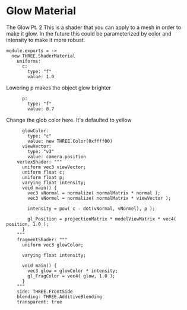 Glow Material
=============

The Glow Pt. 2
This is a shader that you can apply to a mesh in order to make it glow.
In the future this could be parameterized by color and intensity to make it more robust.

    module.exports = ->
      new THREE.ShaderMaterial
        uniforms:
          c:
            type: "f"
            value: 1.0
            
Lowering p makes the object glow brighter
            
          p:
            type: "f"
            value: 0.7
            
Change the glob color here. It's defaulted to yellow
            
          glowColor:
            type: "c"
            value: new THREE.Color(0xffff00)
          viewVector:
            type: "v3"
            value: camera.position
        vertexShader: """
          uniform vec3 viewVector;
          uniform float c;
          uniform float p;
          varying float intensity;
          void main() {
            vec3 vNormal = normalize( normalMatrix * normal );
            vec3 vNormel = normalize( normalMatrix * viewVector );

            intensity = pow( c - dot(vNormal, vNormel), p );

            gl_Position = projectionMatrix * modelViewMatrix * vec4( position, 1.0 );
          }
        """
        fragmentShader: """
          uniform vec3 glowColor;

          varying float intensity;

          void main() {
            vec3 glow = glowColor * intensity;
            gl_FragColor = vec4( glow, 1.0 );
          }
        """
        side: THREE.FrontSide
        blending: THREE.AdditiveBlending
        transparent: true
